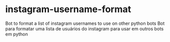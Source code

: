 # instagram-username-format
Bot to format a list of instagram usernames to use on other python bots
Bot para formatar uma lista de usuários do instagram para usar em outros bots em python
